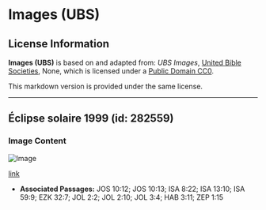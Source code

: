 # Images (UBS)

## License Information

**Images (UBS)** is based on and adapted from: _UBS Images_, [United Bible Societies](https://unitedbiblesocieties.org/), None, which is licensed under a [Public Domain CC0](https://creativecommons.org/public-domain/cc0/).

This markdown version is provided under the same license.



--------------------------------

## Éclipse solaire 1999 (id: 282559)

### Image Content

![Image](https://cdn.aquifer.bible/aquifer-content/resources/Media/WEB-0820_solar_eclipse_1999.jpg)

[link](https://cdn.aquifer.bible/aquifer-content/resources/Media/WEB-0820_solar_eclipse_1999.jpg)

* **Associated Passages:** JOS 10:12; JOS 10:13; ISA 8:22; ISA 13:10; ISA 59:9; EZK 32:7; JOL 2:2; JOL 2:10; JOL 3:4; HAB 3:11; ZEP 1:15

